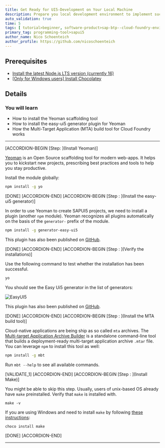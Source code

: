 ```yaml
---
title: Get Ready for UI5-Development on Your Local Machine
description: Prepare you local development environment to implement successful SAPUI5 projects.
auto_validation: true
time: 5
tags: [ tutorial>beginner, software-product>sap-btp--cloud-foundry-environment, tutorial>free-tier]
primary_tag: programming-tool>sapui5
author_name: Nico Schoenteich
author_profile: https://github.com/nicoschoenteich
---
```


## Prerequisites
 - [Install the latest Node.js LTS version (currently 16)](https://nodejs.org/en/download/)
 - [[Only for Windows users] Install Chocolatey](https://chocolatey.org/)

## Details
### You will learn
  - How to install the Yeoman scaffolding tool
  - How to install the easy-ui5 generator plugin for Yeoman
  - How the Multi-Target Application (MTA) build tool for Cloud Foundry works


---

[ACCORDION-BEGIN [Step: ](Install Yeoman)]

[Yeoman](http://yeoman.io) is an Open Source scaffolding tool for modern web-apps. It helps you to kickstart new projects, prescribing best practices and tools to help you stay productive.

Install the module globally:
```Bash
npm install -g yo
```

[DONE]
[ACCORDION-END]
[ACCORDION-BEGIN [Step : ](Install the easy-ui5 generator)]

In order to use Yeoman to create SAPUI5 projects, we need to install a plugin (another `npm` module). Yeoman recognizes all plugins automatically on the basis of the `generator-` prefix of the module.

```Bash
npm install -g generator-easy-ui5
```

This plugin has also been published on [GitHub](https://github.com/SAP/generator-easy-ui5).


[DONE]
[ACCORDION-END]
[ACCORDION-BEGIN [Step : ](Verify the installations)]

Use the following command to test whether the installation has been successful.

```Bash
yo
```

You should see the Easy Ui5 generator in the list of generators:

![EasyUI5](./verify.png)


This plugin has also been published on [GitHub](https://github.com/SAP/generator-easy-ui5).


[DONE]
[ACCORDION-END]
[ACCORDION-BEGIN [Step : ](Install the MTA build tool)]

Cloud-native applications are being ship as so called `mta` archives. The [Multi-target Application Archive Builder](https://github.com/SAP/cloud-mta-build-tool) is a standalone command-line tool that builds a deployment-ready multi-target application archive `.mtar` file. You can leverage `npm` to install this tool as well:

```Bash
npm install -g mbt
```

Run `mbt --help` to see all available commands.


[VALIDATE_1]
[ACCORDION-END]
[ACCORDION-BEGIN [Step : ](Install Make)]

You might be able to skip this step. Usually, users of unix-based OS already have `make` preinstalled. Verify that `make` is installed with.
```
make -v
```

If you are using Windows and need to install `make` by following [these instructions](https://chocolatey.org/packages/make):
```
choco install make
```

[DONE]
[ACCORDION-END]

---
